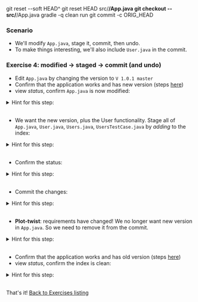 
git reset --soft HEAD^ 
git reset HEAD src/**/App.java
git checkout -- src/**/App.java
gradle -q clean run 
git commit -c ORIG_HEAD  

### Scenario

* We'll modify `App.java`, stage it, commit, then undo.
* To make things interesting, we'll also include `User.java` in the commit.

### Exercise 4: modified -> staged -> commit (and undo)

* Edit `App.java` by changing the version to `V 1.0.1 master`
* Confirm that the application works and has new version (steps [here](./reference_doc/ConfirmApp.md))
* view _status_, confirm `App.java` is now modified:

<details><summary>Hint for this step:</summary>
<p><pre>
git status
</pre></p></details>
<br/>

* We want the new version, plus the User functionality. Stage all of `App.java`, `User.java`, `Users.java`, `UsersTestCase.java` by _adding_ to the index:

<details><summary>Hint for this step:</summary>
<p><pre>
git add src/**/*.java
</pre></p></details>
<br/>

* Confirm the status:

<details><summary>Hint for this step:</summary>
<p><pre>
git status
</pre></p></details>
<br/>

* Commit the changes:

<details><summary>Hint for this step:</summary>
<p><pre>
git commit -m "now version 1.0.1, plus User functionality"
</pre></p></details>
<br/>

* **Plot-twist**: requirements have changed! We no longer want new version in `App.java`. So we need to remove it from the commit.

<details><summary>Hint for this step:</summary>
<p><pre>
git checkout -- src/**/App.java
</pre></p></details>
<br/>

* Confirm that the application works and has old version (steps [here](./reference_doc/ConfirmApp.md))
* view _status_, confirm the index is clean:

<details><summary>Hint for this step:</summary>
<p><pre>
git status
</pre></p></details>
<br/>

That's it! [Back to Exercises listing](./Exercises.md)
